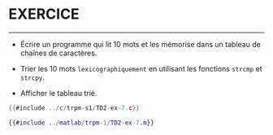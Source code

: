 # EXERCICE
----------

- Écrire un programme qui lit 10 mots et les mémorise dans un tableau de chaînes de caractères.

- Trier les 10 mots `lexicographiquement` en utilisant les fonctions `strcmp` et `strcpy`.

- Afficher le tableau trié.

<div class="tabbed-blocks">


```c
{{#include ../c/trpm-s1/TD2-ex-7.c}}
```

```matlab
{{#include ../matlab/trpm-1/TD2-ex-7.m}}
```
</div>
